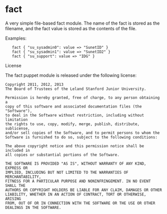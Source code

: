 fact
====

A very simple file-based fact module.  The name of the fact is stored as the
filename, and the fact value is stored as the contents of the file.

Examples:

       fact { "su_sysadmin0": value => "SunetID" }
       fact { "su_sysadmin1": value => "SunetID2" }
       fact { "su_support": value => "IDG" }

License

The fact puppet module is released under the following license:

    Copyright 2011, 2012, 2013 
    The Board of Trustees of the Leland Stanford Junior University.

    Permission is hereby granted, free of charge, to any person obtaining a
    copy of this software and associated documentation files (the "Software"),
    to deal in the Software without restriction, including without limitation
    the rights to use, copy, modify, merge, publish, distribute, sublicense,
    and/or sell copies of the Software, and to permit persons to whom the
    Software is furnished to do so, subject to the following conditions:

    The above copyright notice and this permission notice shall be included in
    all copies or substantial portions of the Software.

    THE SOFTWARE IS PROVIDED "AS IS", WITHOUT WARRANTY OF ANY KIND, EXPRESS OR
    IMPLIED, INCLUDING BUT NOT LIMITED TO THE WARRANTIES OF MERCHANTABILITY,
    FITNESS FOR A PARTICULAR PURPOSE AND NONINFRINGEMENT. IN NO EVENT SHALL THE
    AUTHORS OR COPYRIGHT HOLDERS BE LIABLE FOR ANY CLAIM, DAMAGES OR OTHER
    LIABILITY, WHETHER IN AN ACTION OF CONTRACT, TORT OR OTHERWISE, ARISING
    FROM, OUT OF OR IN CONNECTION WITH THE SOFTWARE OR THE USE OR OTHER
    DEALINGS IN THE SOFTWARE. 
